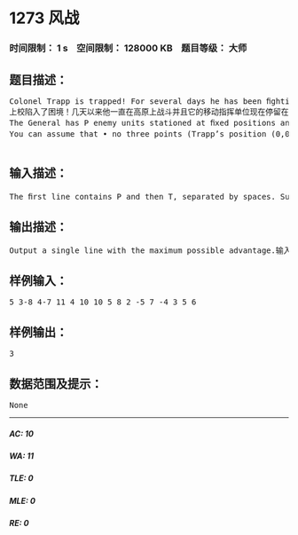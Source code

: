 # 1273 风战   
### 时间限制： 1 s&nbsp;&nbsp;&nbsp;&nbsp;空间限制： 128000 KB&nbsp;&nbsp;&nbsp;&nbsp;题目等级： 大师  
## 题目描述：  

<pre>
Colonel Trapp is trapped! For several days he has been ﬁghting General Position on a plateau and his mobile command unit is now stuck at (0, 0), on the edge of a cliff. But the winds are changing! The Colonel has a secret weapon up his sleeve: the &ldquo;epsilon net.&rdquo; Your job, as the Colonel&rsquo;s chief optimization ofﬁcer, is to determine the maximum advantage that a net can yield.  
上校陷入了困境！几天以来他一直在高原上战斗并且它的移动指挥单位现在停留在将军位置（0，0），悬崖边上。但是风是在变的！上校有一个秘密武器在他的袖子上：E网（希腊字母epsilon）。作为上校的最优方案工作员，你的工作，就是确定最优的网，使敌人投降。The epsilon net is a device that looks like a parachute, which you can launch to cover any convex shape. (A shape is convex when, for every pair p,q of points it contains, it also contains the entire line segment pq.) The net shape must include the launch point (0,0).E网是一个像降落伞的装置，你可以把它弄成任何凸多边形。  
The General has P enemy units stationed at ﬁxed positions and the Colonel has T friendly units. The advantage of a particular net shape equals the number of enemy units it covers, minus the number of friendly units it covers. The General is not a unit.这个高地有P个敌人单位驻扎在固定的地点，上校有T个友军单位。最好的网的形状应该使得它能覆盖的敌人单位数减去自己人单位数的值最大。将军不是个单位。  
You can assume that &bull; no three points (Trapp&rsquo;s position (0,0), enemy units, and friendly units) lie on a line, &bull; every two points have distinct x-coordinates and y-coordinates, &bull; all co-ordinates (x,y) of the units have y > 0, &bull; all co-ordinates are integers with absolute value at most 1000000000, and &bull; the total number P + T of units is between 1 and 100.你可以假设没有三个点在同一线上，每两个点有明确的横纵坐标，所有单位纵坐标大于0，所有坐标都是整数绝对值最大1000000000，并且单位总数在1到100之间。

</pre>
  
  
## 输入描述：  

<pre>
The ﬁrst line contains P and then T, separated by spaces. Subsequently there are P lines of the form xy giving the enemy units&rsquo; co-ordinates, and then T lines giving the friendly units&rsquo; co- ordinates.输入会是P，T。然后P行敌人坐标，T行友军坐标
</pre>
  
  
## 输出描述：  

<pre>
Output a single line with the maximum possible advantage.输入仅一行，表示最优解。
</pre>
  
  
## 样例输入：  

<pre>
5 3-8 4-7 11 4 10 10 5 8 2 -5 7 -4 3 5 6
</pre>
  
  
## 样例输出：  

<pre>
3
</pre>
  
  
## 数据范围及提示：  

<pre>
None
</pre>
  
  
***  

##### AC: 10  
##### WA: 11  
##### TLE: 0  
##### MLE: 0  
##### RE: 0  
